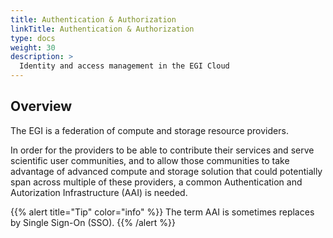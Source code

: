```yaml
---
title: Authentication & Authorization
linkTitle: Authentication & Authorization
type: docs
weight: 30
description: >
  Identity and access management in the EGI Cloud
---
```


## Overview

The EGI is a federation of compute and storage resource providers.

In order for the providers to be able to contribute their services and serve
scientific user communities, and to allow those communities to take advantage
of advanced compute and storage solution that could potentially span across
multiple of these providers, a common Authentication and Autorization Infrastructure
(AAI) is needed.

{{% alert title="Tip" color="info" %}} The term AAI is sometimes replaces by
Single Sign-On (SSO).
{{% /alert %}}
